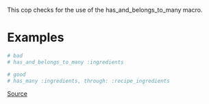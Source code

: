 
This cop checks for the use of the has_and_belongs_to_many macro.

# Examples

```ruby
# bad
# has_and_belongs_to_many :ingredients

# good
# has_many :ingredients, through: :recipe_ingredients
```

[Source](http://www.rubydoc.info/gems/rubocop/RuboCop/Cop/Rails/HasAndBelongsToMany)